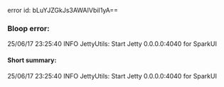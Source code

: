 error id: bLuYJZGkJs3AWAIVbiI1yA==
### Bloop error:

25/06/17 23:25:40 INFO JettyUtils: Start Jetty 0.0.0.0:4040 for SparkUI
#### Short summary: 

25/06/17 23:25:40 INFO JettyUtils: Start Jetty 0.0.0.0:4040 for SparkUI